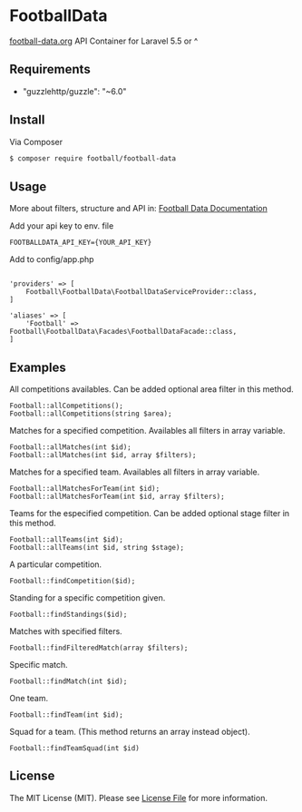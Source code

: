 # FootballData


[football-data.org](http://football-data.org) API Container for Laravel 5.5 or ^


## Requirements
-  "guzzlehttp/guzzle": "~6.0"


## Install

Via Composer

``` bash
$ composer require football/football-data
```

## Usage

More about filters, structure and API in:
[Football Data Documentation](https://www.football-data.org/documentation/quickstart)


Add your api key to env. file

```
FOOTBALLDATA_API_KEY={YOUR_API_KEY}
```
Add to config/app.php 
```

'providers' => [
    Football\FootballData\FootballDataServiceProvider::class,
]

'aliases' => [
    'Football' => Football\FootballData\Facades\FootballDataFacade::class,
]
```

## Examples

All competitions availables. 
Can be added optional area filter in this method.

```
Football::allCompetitions(); 		
Football::allCompetitions(string $area); 		
```	

Matches for a specified competition. 
Availables all filters in array variable.

```
Football::allMatches(int $id); 		
Football::allMatches(int $id, array $filters); 		
```	

Matches for a specified team.
Availables all filters in array variable.

```
Football::allMatchesForTeam(int $id);
Football::allMatchesForTeam(int $id, array $filters);
``` 

Teams for the especified competition.
Can be added optional stage filter in this method.

```
Football::allTeams(int $id);
Football::allTeams(int $id, string $stage);
```

A particular competition.

```
Football::findCompetition($id);
```

Standing for a specific competition given.

```
Football::findStandings($id);
```

Matches with specified filters.

```
Football::findFilteredMatch(array $filters);
```

Specific match.

```
Football::findMatch(int $id);
```

One team.

```
Football::findTeam(int $id);
```

Squad for a team.
(This method returns an array instead object).

```
Football::findTeamSquad(int $id)
```

## License

The MIT License (MIT). Please see [License File](LICENSE.md) for more information.

[link-packagist]: https://packagist.org/packages/grambas/football-data
[link-author]: https://github.com/grambas
